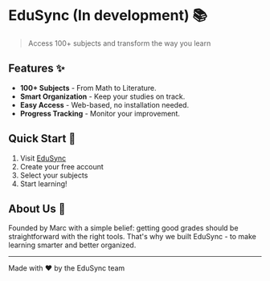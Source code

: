 # EduSync (In development) 📚
> Access 100+ subjects and transform the way you learn

## Features ✨
- **100+ Subjects** - From Math to Literature.
- **Smart Organization** - Keep your studies on track.
- **Easy Access** - Web-based, no installation needed.
- **Progress Tracking** - Monitor your improvement.

## Quick Start 🚀
1. Visit [EduSync](https://edusync.info)
2. Create your free account
3. Select your subjects
4. Start learning!

## About Us 👋
Founded by Marc with a simple belief: getting good grades should be straightforward with the right tools. That's why we built EduSync - to make learning smarter and better organized.

---
Made with ❤️ by the EduSync team

